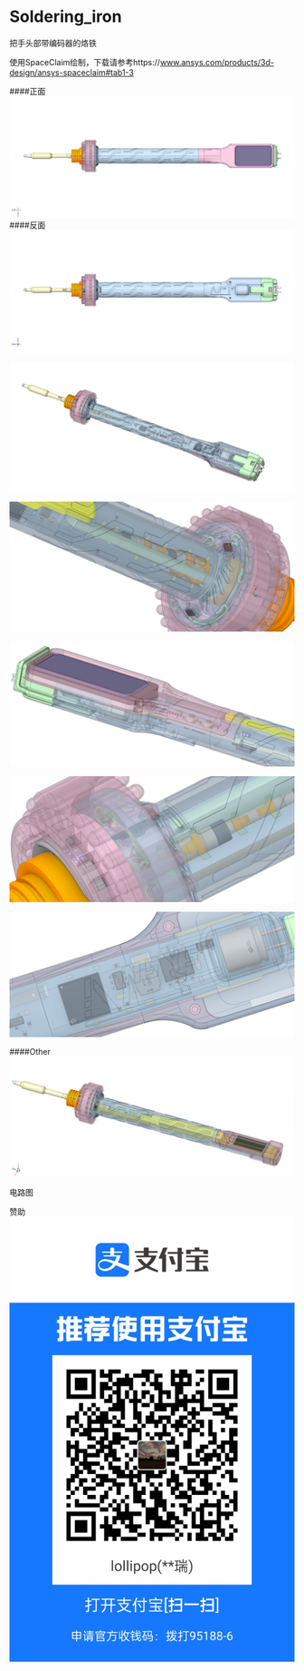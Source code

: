 # Soldering_iron

把手头部带编码器的烙铁

使用SpaceClaim绘制，下载请参考https://www.ansys.com/products/3d-design/ansys-spaceclaim#tab1-3

####正面
![正面](https://github.com/cutelolly/Soldering_iron/blob/main/Top%202023-12-03%20085451.png)
####反面
![反面](https://github.com/cutelolly/Soldering_iron/blob/main/Bottom%202023-12-03%20085402.png)

![图片](https://github.com/cutelolly/Soldering_iron/blob/main/图片0.png)

![图片](https://github.com/cutelolly/Soldering_iron/blob/main/图片1.png)

![图片](https://github.com/cutelolly/Soldering_iron/blob/main/图片2.png)

![图片](https://github.com/cutelolly/Soldering_iron/blob/main/图片3.png)

![图片](https://github.com/cutelolly/Soldering_iron/blob/main/图片4.png)


####Other
![其他类型](https://github.com/cutelolly/Soldering_iron/blob/main/Other%202023-11-20%20121600.png)

电路图

赞助
![其他类型](https://github.com/cutelolly/Soldering_iron/blob/main/1701708003911.jpg)
